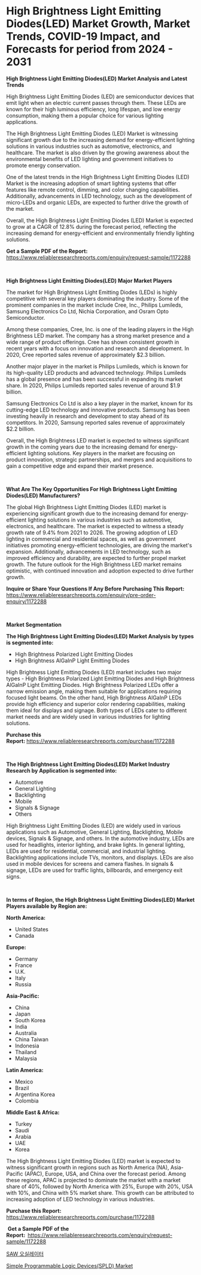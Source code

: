 <p><h1>High Brightness Light Emitting Diodes(LED) Market Growth, Market Trends, COVID-19 Impact, and Forecasts for period from 2024 - 2031</h1></p><p><strong>High Brightness Light Emitting Diodes(LED) Market Analysis and Latest Trends</strong></p>
<p><p>High Brightness Light Emitting Diodes (LED) are semiconductor devices that emit light when an electric current passes through them. These LEDs are known for their high luminous efficiency, long lifespan, and low energy consumption, making them a popular choice for various lighting applications.</p><p>The High Brightness Light Emitting Diodes (LED) Market is witnessing significant growth due to the increasing demand for energy-efficient lighting solutions in various industries such as automotive, electronics, and healthcare. The market is also driven by the growing awareness about the environmental benefits of LED lighting and government initiatives to promote energy conservation.</p><p>One of the latest trends in the High Brightness Light Emitting Diodes (LED) Market is the increasing adoption of smart lighting systems that offer features like remote control, dimming, and color changing capabilities. Additionally, advancements in LED technology, such as the development of micro-LEDs and organic LEDs, are expected to further drive the growth of the market.</p><p>Overall, the High Brightness Light Emitting Diodes (LED) Market is expected to grow at a CAGR of 12.8% during the forecast period, reflecting the increasing demand for energy-efficient and environmentally friendly lighting solutions.</p></p>
<p><strong>Get a Sample PDF of the Report:&nbsp;</strong> <a href="https://www.reliableresearchreports.com/enquiry/request-sample/1172288">https://www.reliableresearchreports.com/enquiry/request-sample/1172288</a></p>
<p>&nbsp;</p>
<p><strong>High Brightness Light Emitting Diodes(LED) Major Market Players</strong></p>
<p><p>The market for High Brightness Light Emitting Diodes (LEDs) is highly competitive with several key players dominating the industry. Some of the prominent companies in the market include Cree, Inc., Philips Lumileds, Samsung Electronics Co Ltd, Nichia Corporation, and Osram Opto Semiconductor.</p><p>Among these companies, Cree, Inc. is one of the leading players in the High Brightness LED market. The company has a strong market presence and a wide range of product offerings. Cree has shown consistent growth in recent years with a focus on innovation and research and development. In 2020, Cree reported sales revenue of approximately $2.3 billion.</p><p>Another major player in the market is Philips Lumileds, which is known for its high-quality LED products and advanced technology. Philips Lumileds has a global presence and has been successful in expanding its market share. In 2020, Philips Lumileds reported sales revenue of around $1.9 billion.</p><p>Samsung Electronics Co Ltd is also a key player in the market, known for its cutting-edge LED technology and innovative products. Samsung has been investing heavily in research and development to stay ahead of its competitors. In 2020, Samsung reported sales revenue of approximately $2.2 billion.</p><p>Overall, the High Brightness LED market is expected to witness significant growth in the coming years due to the increasing demand for energy-efficient lighting solutions. Key players in the market are focusing on product innovation, strategic partnerships, and mergers and acquisitions to gain a competitive edge and expand their market presence.</p></p>
<p>&nbsp;</p>
<p><strong>What Are The Key Opportunities For High Brightness Light Emitting Diodes(LED) Manufacturers?</strong></p>
<p><p>The global High Brightness Light Emitting Diodes (LED) market is experiencing significant growth due to the increasing demand for energy-efficient lighting solutions in various industries such as automotive, electronics, and healthcare. The market is expected to witness a steady growth rate of 9.4% from 2021 to 2026. The growing adoption of LED lighting in commercial and residential spaces, as well as government initiatives promoting energy-efficient technologies, are driving the market's expansion. Additionally, advancements in LED technology, such as improved efficiency and durability, are expected to further propel market growth. The future outlook for the High Brightness LED market remains optimistic, with continued innovation and adoption expected to drive further growth.</p></p>
<p><strong>Inquire or Share Your Questions If Any Before Purchasing This Report:</strong> <a href="https://www.reliableresearchreports.com/enquiry/pre-order-enquiry/1172288">https://www.reliableresearchreports.com/enquiry/pre-order-enquiry/1172288</a></p>
<p>&nbsp;</p>
<p><strong>Market Segmentation</strong></p>
<p><strong>The High Brightness Light Emitting Diodes(LED) Market Analysis by types is segmented into:</strong></p>
<p><ul><li>High Brightness Polarized Light Emitting Diodes</li><li>High Brightness AlGaInP Light Emitting Diodes</li></ul></p>
<p><p>High Brightness Light Emitting Diodes (LED) market includes two major types - High Brightness Polarized Light Emitting Diodes and High Brightness AlGaInP Light Emitting Diodes. High Brightness Polarized LEDs offer a narrow emission angle, making them suitable for applications requiring focused light beams. On the other hand, High Brightness AlGaInP LEDs provide high efficiency and superior color rendering capabilities, making them ideal for displays and signage. Both types of LEDs cater to different market needs and are widely used in various industries for lighting solutions.</p></p>
<p><strong>Purchase this Report:&nbsp;</strong><a href="https://www.reliableresearchreports.com/purchase/1172288">https://www.reliableresearchreports.com/purchase/1172288</a></p>
<p>&nbsp;</p>
<p><strong>The High Brightness Light Emitting Diodes(LED) Market Industry Research by Application is segmented into:</strong></p>
<p><ul><li>Automotive</li><li>General Lighting</li><li>Backlighting</li><li>Mobile</li><li>Signals & Signage</li><li>Others</li></ul></p>
<p><p>High Brightness Light Emitting Diodes (LED) are widely used in various applications such as Automotive, General Lighting, Backlighting, Mobile devices, Signals & Signage, and others. In the automotive industry, LEDs are used for headlights, interior lighting, and brake lights. In general lighting, LEDs are used for residential, commercial, and industrial lighting. Backlighting applications include TVs, monitors, and displays. LEDs are also used in mobile devices for screens and camera flashes. In signals & signage, LEDs are used for traffic lights, billboards, and emergency exit signs.</p></p>
<p>&nbsp;</p>
<p><strong>In terms of Region, the High Brightness Light Emitting Diodes(LED) Market Players available by Region are:</strong></p>
<p>
    <p> <strong> North America: </strong>
        <ul>
            <li>United States</li>
            <li>Canada</li>
        </ul>
        </p> 
    <p> <strong> Europe: </strong>
        <ul>
            <li>Germany</li>
            <li>France</li>
            <li>U.K.</li>
            <li>Italy</li>
            <li>Russia</li>
        </ul>
        </p> 
    <p> <strong> Asia-Pacific: </strong>
        <ul>
            <li>China</li>
            <li>Japan</li>
            <li>South Korea</li>
            <li>India</li>
            <li>Australia</li>
            <li>China Taiwan</li>
            <li>Indonesia</li>
            <li>Thailand</li>
            <li>Malaysia</li>
        </ul>
        </p> 
    <p> <strong> Latin America: </strong>
        <ul>
            <li>Mexico</li>
            <li>Brazil</li>
            <li>Argentina Korea</li>
            <li>Colombia</li>
        </ul>
        </p> 
    <p> <strong> Middle East & Africa: </strong>
        <ul>
            <li>Turkey</li>
            <li>Saudi</li>
            <li>Arabia</li>
            <li>UAE</li>
            <li>Korea</li>
        </ul>
    </p>
    </p>
<p><p>The High Brightness Light Emitting Diodes (LED) market is expected to witness significant growth in regions such as North America (NA), Asia-Pacific (APAC), Europe, USA, and China over the forecast period. Among these regions, APAC is projected to dominate the market with a market share of 40%, followed by North America with 25%, Europe with 20%, USA with 10%, and China with 5% market share. This growth can be attributed to increasing adoption of LED technology in various industries.</p></p>
<p><strong>Purchase this Report: </strong><a href="https://www.reliableresearchreports.com/purchase/1172288">https://www.reliableresearchreports.com/purchase/1172288</a></p>
<p>&nbsp;<strong>Get a Sample PDF of the Report:&nbsp;&nbsp;</strong><a href="https://www.reliableresearchreports.com/enquiry/request-sample/1172288">https://www.reliableresearchreports.com/enquiry/request-sample/1172288</a></p>
<p><strong></strong></p>
<p><p><a href="https://github.com/vdhdwjyp90142/Market-Research-Report-List-1/blob/main/230238812079.md">SAW 오실레이터</a></p><p><a href="https://github.com/lbird53714/Market-Research-Report-List-3/blob/main/simple-programmable-logic-devicesspld-market.md">Simple Programmable Logic Devices(SPLD) Market</a></p></p>